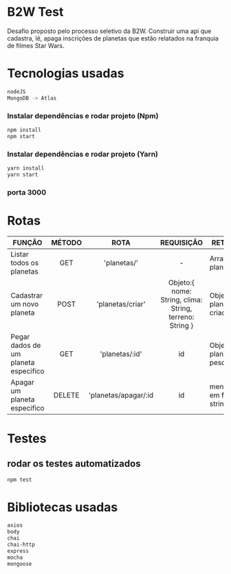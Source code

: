 # B2W Test

Desafio proposto pelo processo seletivo da B2W. Construir uma api que cadastra, lê, apaga inscrições de planetas que estão relatados na franquia de filmes Star Wars.
# Tecnologias usadas
```sh
nodeJS
MongoDB -> Atlas

```
### Instalar dependências e rodar projeto (Npm)
```sh
npm install 
npm start

```

### Instalar dependências e rodar projeto (Yarn)
```sh
yarn install
yarn start
```

### porta 3000


# Rotas
| FUNÇÃO                               	| MÉTODO 	|         ROTA         	|                        REQUISIÇÃO                       	| RETORNO                      	|
|--------------------------------------	|:------:	|:--------------------:	|:-------------------------------------------------------:	|------------------------------	|
| Listar todos os planetas             	|  GET   	|      'planetas/'     	|                            -                            	| Array de planetas            	|
| Cadastrar um novo planeta            	|  POST  	|   'planetas/criar'   	| Objeto:{ nome: String, clima: String, terreno: String } 	| Objeto do planeta criado     	|
| Pegar dados de um planeta especifico 	|   GET  	|    'planetas/:id'    	|                            id                           	| Objeto do planeta pesquisado 	|
| Apagar um planeta especifico         	| DELETE 	| 'planetas/apagar/:id 	|                            id                           	| mensagem em formato string   	|

# Testes
## rodar os testes automatizados
```sh
npm test

```

# Bibliotecas usadas
```sh
axios
body
chai
chai-http
express
mocha
mongoose

```